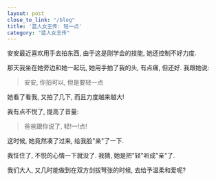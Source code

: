 ```yaml
---
layout: post
close_to_link: "/blog"
title: '蓝人女王传: 轻一点'
category: "蓝人女王传"
---
```


安安最近喜欢用手去拍东西, 由于这是刚学会的技能, 她还控制不好力度.

那天我坐在她旁边和她一起玩, 她用手拍了我的头, 有点痛, 但还好. 我跟她说:

> 安安, 你拍可以, 但是要轻一点

她看了看我, 又拍了几下, 而且力度越来越大!

我有点不悦了, 提高了音量:

> 爸爸跟你说了, 轻!一!点!

这时候, 她竟然凑了过来, 给我脸"亲"了一下.

我怔住了, 不悦的心情一下就没了. 我猜, 她是把"轻"听成"亲"了.

我们大人, 又几时能做到在双方剑拔弩张的时候, 去给予温柔和爱呢?